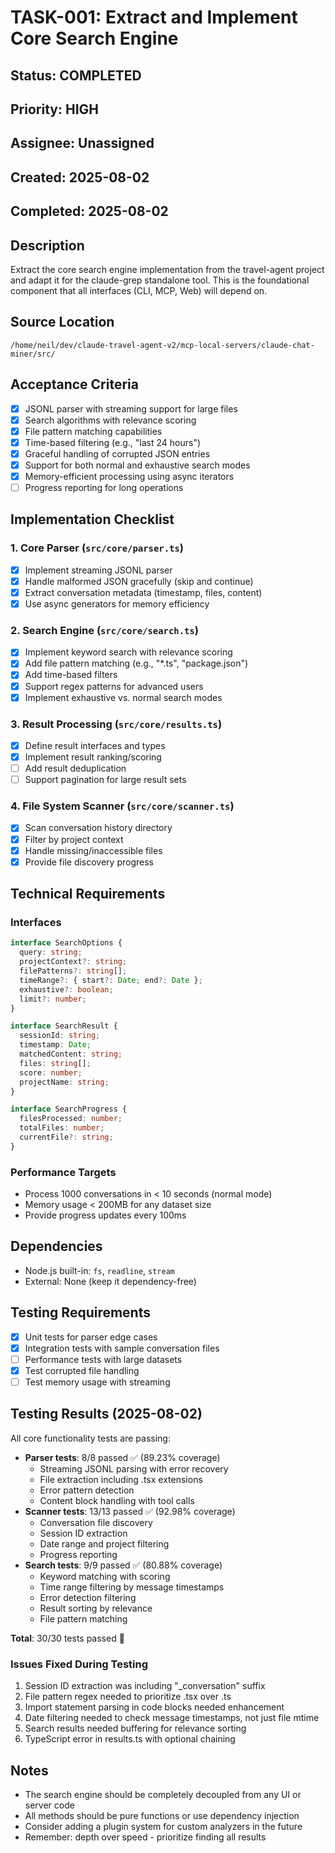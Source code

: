 # TASK-001: Extract and Implement Core Search Engine

## Status: COMPLETED
## Priority: HIGH
## Assignee: Unassigned
## Created: 2025-08-02
## Completed: 2025-08-02

## Description
Extract the core search engine implementation from the travel-agent project and adapt it for the claude-grep standalone tool. This is the foundational component that all interfaces (CLI, MCP, Web) will depend on.

## Source Location
`/home/neil/dev/claude-travel-agent-v2/mcp-local-servers/claude-chat-miner/src/`

## Acceptance Criteria
- [x] JSONL parser with streaming support for large files
- [x] Search algorithms with relevance scoring
- [x] File pattern matching capabilities
- [x] Time-based filtering (e.g., "last 24 hours")
- [x] Graceful handling of corrupted JSON entries
- [x] Support for both normal and exhaustive search modes
- [x] Memory-efficient processing using async iterators
- [ ] Progress reporting for long operations

## Implementation Checklist

### 1. Core Parser (`src/core/parser.ts`)
- [x] Implement streaming JSONL parser
- [x] Handle malformed JSON gracefully (skip and continue)
- [x] Extract conversation metadata (timestamp, files, content)
- [x] Use async generators for memory efficiency

### 2. Search Engine (`src/core/search.ts`)
- [x] Implement keyword search with relevance scoring
- [x] Add file pattern matching (e.g., "*.ts", "package.json")
- [x] Add time-based filters
- [x] Support regex patterns for advanced users
- [x] Implement exhaustive vs. normal search modes

### 3. Result Processing (`src/core/results.ts`)
- [x] Define result interfaces and types
- [x] Implement result ranking/scoring
- [ ] Add result deduplication
- [ ] Support pagination for large result sets

### 4. File System Scanner (`src/core/scanner.ts`)
- [x] Scan conversation history directory
- [x] Filter by project context
- [x] Handle missing/inaccessible files
- [x] Provide file discovery progress

## Technical Requirements

### Interfaces
```typescript
interface SearchOptions {
  query: string;
  projectContext?: string;
  filePatterns?: string[];
  timeRange?: { start?: Date; end?: Date };
  exhaustive?: boolean;
  limit?: number;
}

interface SearchResult {
  sessionId: string;
  timestamp: Date;
  matchedContent: string;
  files: string[];
  score: number;
  projectName: string;
}

interface SearchProgress {
  filesProcessed: number;
  totalFiles: number;
  currentFile?: string;
}
```

### Performance Targets
- Process 1000 conversations in < 10 seconds (normal mode)
- Memory usage < 200MB for any dataset size
- Provide progress updates every 100ms

## Dependencies
- Node.js built-in: `fs`, `readline`, `stream`
- External: None (keep it dependency-free)

## Testing Requirements
- [x] Unit tests for parser edge cases
- [x] Integration tests with sample conversation files
- [ ] Performance tests with large datasets
- [x] Test corrupted file handling
- [ ] Test memory usage with streaming

## Testing Results (2025-08-02)

All core functionality tests are passing:
- **Parser tests**: 8/8 passed ✅ (89.23% coverage)
  - Streaming JSONL parsing with error recovery
  - File extraction including .tsx extensions
  - Error pattern detection
  - Content block handling with tool calls
- **Scanner tests**: 13/13 passed ✅ (92.98% coverage)
  - Conversation file discovery
  - Session ID extraction
  - Date range and project filtering
  - Progress reporting
- **Search tests**: 9/9 passed ✅ (80.88% coverage)
  - Keyword matching with scoring
  - Time range filtering by message timestamps
  - Error detection filtering
  - Result sorting by relevance
  - File pattern matching

**Total**: 30/30 tests passed 🎉

### Issues Fixed During Testing
1. Session ID extraction was including "_conversation" suffix
2. File pattern regex needed to prioritize .tsx over .ts
3. Import statement parsing in code blocks needed enhancement
4. Date filtering needed to check message timestamps, not just file mtime
5. Search results needed buffering for relevance sorting
6. TypeScript error in results.ts with optional chaining

## Notes
- The search engine should be completely decoupled from any UI or server code
- All methods should be pure functions or use dependency injection
- Consider adding a plugin system for custom analyzers in the future
- Remember: depth over speed - prioritize finding all results
